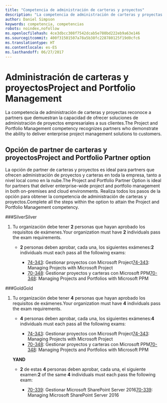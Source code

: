 ```yaml
---
title: "Competencia de administración de carteras y proyectos"
description: "La competencia de administración de carteras y proyectas reconoce a partners que demuestran la capacidad de ofrecer soluciones de administración de proyectos empresariales a sus clientes."
author: Daniel Simpson
keywords: competencia, competencias
robots: noindex,nofollow
ms.openlocfilehash: 4ce3dbcc308f7542dcab5e780bd222eb9a63e146
ms.sourcegitcommit: 400f31501507a78a5b38fc228780125f19d0cfc6
ms.translationtype: HT
ms.contentlocale: es-ES
ms.lasthandoff: 06/27/2017
---
```

# <a name="project-and-portfolio-management"></a><span data-ttu-id="e3cb6-104">Administración de carteras y proyectos</span><span class="sxs-lookup"><span data-stu-id="e3cb6-104">Project and Portfolio Management</span></span> 
<span data-ttu-id="e3cb6-105">La competencia de administración de carteras y proyectas reconoce a partners que demuestran la capacidad de ofrecer soluciones de administración de proyectos empresariales a sus clientes.</span><span class="sxs-lookup"><span data-stu-id="e3cb6-105">The Project and Portfolio Management competency recognizes partners who demonstrate the ability to deliver enterprise project management solutions to customers.</span></span>

## <a name="project-and-portfolio-partner-option"></a><span data-ttu-id="e3cb6-106">Opción de partner de carteras y proyectos</span><span class="sxs-lookup"><span data-stu-id="e3cb6-106">Project and Portfolio Partner option</span></span>
<span data-ttu-id="e3cb6-107">La opción de partner de carteras y proyectos es ideal para partners que ofrecen administración de proyectos y carteras en toda la empresa, tanto a nivel local como en la nube.</span><span class="sxs-lookup"><span data-stu-id="e3cb6-107">The Project and Portfolio Partner Option is ideal for partners that deliver enterprise-wide project and portfolio management in both on-premises and cloud environments.</span></span> <span data-ttu-id="e3cb6-108">Realiza todos los pasos de la opción para obtener la competencia de administración de carteras y proyectos.</span><span class="sxs-lookup"><span data-stu-id="e3cb6-108">Complete all the steps within the option to attain the Project and Portfolio Management competency.</span></span>

###<a name="silver"></a><span data-ttu-id="e3cb6-109">Silver</span><span class="sxs-lookup"><span data-stu-id="e3cb6-109">Silver</span></span>
1. <span data-ttu-id="e3cb6-110">Tu organización debe tener **2** personas que hayan aprobado los requisitos de exámenes.</span><span class="sxs-lookup"><span data-stu-id="e3cb6-110">Your organization must have **2** individuals pass the exam requirements.</span></span>

    - <span data-ttu-id="e3cb6-111">**2** personas deben aprobar, cada una, los siguientes exámenes:</span><span class="sxs-lookup"><span data-stu-id="e3cb6-111">**2** individuals must each pass all the following exams:</span></span>

        * <span data-ttu-id="e3cb6-112">[74-343](https://www.microsoft.com/en-us/learning/exam-74-343.aspx): Gestionar proyectos con Microsoft Project</span><span class="sxs-lookup"><span data-stu-id="e3cb6-112">[74-343](https://www.microsoft.com/en-us/learning/exam-74-343.aspx): Managing Projects with Microsoft Project</span></span>
        * <span data-ttu-id="e3cb6-113">[70-348](https://www.microsoft.com/en-us/learning/exam-70-348.aspx): Gestionar proyectos y carteras con Microsoft PPM</span><span class="sxs-lookup"><span data-stu-id="e3cb6-113">[70-348](https://www.microsoft.com/en-us/learning/exam-70-348.aspx): Managing Projects and Portfolios with Microsoft PPM</span></span>

###<a name="gold"></a><span data-ttu-id="e3cb6-114">Gold</span><span class="sxs-lookup"><span data-stu-id="e3cb6-114">Gold</span></span>
1. <span data-ttu-id="e3cb6-115">Tu organización debe tener **4** personas que hayan aprobado los requisitos de exámenes.</span><span class="sxs-lookup"><span data-stu-id="e3cb6-115">Your organization must have **4** individuals pass the exam requirements.</span></span>

    - <span data-ttu-id="e3cb6-116">**4** personas deben aprobar, cada una, los siguientes exámenes:</span><span class="sxs-lookup"><span data-stu-id="e3cb6-116">**4** individuals must each pass all the following exams:</span></span>

        * <span data-ttu-id="e3cb6-117">[74-343](https://www.microsoft.com/en-us/learning/exam-74-343.aspx): Gestionar proyectos con Microsoft Project</span><span class="sxs-lookup"><span data-stu-id="e3cb6-117">[74-343](https://www.microsoft.com/en-us/learning/exam-74-343.aspx): Managing Projects with Microsoft Project</span></span>
        * <span data-ttu-id="e3cb6-118">[70-348](https://www.microsoft.com/en-us/learning/exam-70-348.aspx): Gestionar proyectos y carteras con Microsoft PPM</span><span class="sxs-lookup"><span data-stu-id="e3cb6-118">[70-348](https://www.microsoft.com/en-us/learning/exam-70-348.aspx): Managing Projects and Portfolios with Microsoft PPM</span></span>

    **<span data-ttu-id="e3cb6-119">Y</span><span class="sxs-lookup"><span data-stu-id="e3cb6-119">AND</span></span>** 

    - <span data-ttu-id="e3cb6-120">**2** de estas **4** personas deben aprobar, cada una, el siguiente examen:</span><span class="sxs-lookup"><span data-stu-id="e3cb6-120">**2** of the same **4** individuals must each pass the following exam:</span></span>

        *  <span data-ttu-id="e3cb6-121">[70-339](https://www.microsoft.com/en-us/learning/exam-70-339.aspx): Gestionar Microsoft SharePoint Server 2016</span><span class="sxs-lookup"><span data-stu-id="e3cb6-121">[70-339](https://www.microsoft.com/en-us/learning/exam-70-339.aspx): Managing Microsoft SharePoint Server 2016</span></span>
